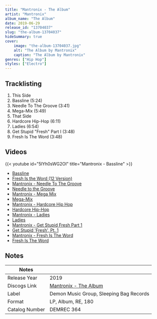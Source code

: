 ```yaml
---
title: "Mantronix - The Album"
artist: "Mantronix"
album_name: "The Album"
date: 2019-06-29
release_id: "13704037"
slug: "the-album-13704037"
hideSummary: true
cover:
    image: "the-album-13704037.jpg"
    alt: "The Album by Mantronix"
    caption: "The Album by Mantronix"
genres: ["Hip Hop"]
styles: ["Electro"]
---
```


## Tracklisting
1. This Side
2. Bassline (5:24)
3. Needle To The Groove (3:41)
4. Mega-Mix (5:49)
5. That Side
6. Hardcore Hip-Hop (6:11)
7. Ladies (6:54)
8. Get Stupid "Fresh" Part I (3:48)
9. Fresh Is The Word (3:48)

## Videos
{{< youtube id="5lYh0sWG2OI" title="Mantronix - Bassline" >}}
- [Bassline](https://www.youtube.com/watch?v=TpXkptCMJhI)
- [Fresh Is the Word (12 Version)](https://www.youtube.com/watch?v=Lnd-vbtMlP8)
- [Mantronix - Needle To The Groove](https://www.youtube.com/watch?v=YGE5G49c8zU)
- [Needle to the Groove](https://www.youtube.com/watch?v=yrzb8QfdTpg)
- [Mantronix - Mega Mix](https://www.youtube.com/watch?v=gWxW8y5PS34)
- [Mega-Mix](https://www.youtube.com/watch?v=hykpMfQ6u4E)
- [Mantronix - Hardcore Hip Hop](https://www.youtube.com/watch?v=7wY2nbHhg2Q)
- [Hardcore Hip-Hop](https://www.youtube.com/watch?v=tiTsdjtaPMc)
- [Mantronix - Ladies](https://www.youtube.com/watch?v=LDkzwo1VUqY)
- [Ladies](https://www.youtube.com/watch?v=Nqr0-nRj7Xk)
- [Mantronix - Get Stupid Fresh Part 1](https://www.youtube.com/watch?v=bIrpwmXW3aI)
- [Get Stupid 'Fresh', Pt. 1](https://www.youtube.com/watch?v=adUNugsQ_KA)
- [Mantronix - Fresh Is The Word](https://www.youtube.com/watch?v=M2xKzGy93E8)
- [Fresh Is The Word](https://www.youtube.com/watch?v=K0TMOqwF1mo)


## Notes

| Notes          |             |
| ---------------| ----------- |
| Release Year   | 2019 |
| Discogs Link   | [Mantronix - The Album](https://www.discogs.com/release/13704037-Mantronix-The-Album) |
| Label          | Demon Music Group, Sleeping Bag Records |
| Format         | LP, Album, RE, 180 |
| Catalog Number | DEMREC 364 |



